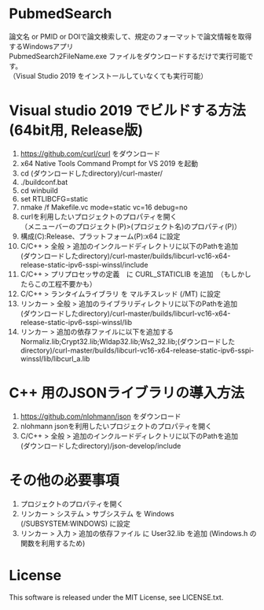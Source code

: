 # PubmedSearch
論文名 or PMID or DOIで論文検索して、規定のフォーマットで論文情報を取得するWindowsアプリ  
PubmedSearch2FileName.exe ファイルをダウンロードするだけで実行可能です。  
（Visual Studio 2019 をインストールしていなくても実行可能）

# Visual studio 2019 でビルドする方法(64bit用, Release版)
1) https://github.com/curl/curl をダウンロード
2) x64 Native Tools Command Prompt for VS 2019 を起動
3) cd (ダウンロードしたdirectory)/curl-master/
4) ./buildconf.bat
5) cd winbuild
6) set RTLIBCFG=static
7) nmake /f Makefile.vc mode=static vc=16 debug=no
8) curlを利用したいプロジェクトのプロパティを開く  
（メニューバーのプロジェクト(P)>(プロジェクト名)のプロパティ(P)）
9) 構成(C):Release、プラットフォーム(P):x64 に設定
10) C/C++ > 全般 > 追加のインクルードディレクトリに以下のPathを追加  
(ダウンロードしたdirectory)/curl-master/builds/libcurl-vc16-x64-release-static-ipv6-sspi-winssl/include
11) C/C++ > プリプロセッサの定義　に CURL_STATICLIB を追加　（もしかしたらこの工程不要かも）
12) C/C++ > ランタイムライブラリ を マルチスレッド (/MT) に設定
13) リンカー > 全般 > 追加のライブラリディレクトリに以下のPathを追加  
(ダウンロードしたdirectory)/curl-master/builds/libcurl-vc16-x64-release-static-ipv6-sspi-winssl/lib
14) リンカー > 追加の依存ファイルに以下を追加する  
Normaliz.lib;Crypt32.lib;Wldap32.lib;Ws2_32.lib;(ダウンロードしたdirectory)/curl-master/builds/libcurl-vc16-x64-release-static-ipv6-sspi-winssl/lib/libcurl_a.lib

# C++ 用のJSONライブラリの導入方法
1) https://github.com/nlohmann/json をダウンロード
2) nlohmann jsonを利用したいプロジェクトのプロパティを開く
3) C/C++ > 全般 > 追加のインクルードディレクトリに以下のPathを追加  
(ダウンロードしたdirectory)/json-develop/include

# その他の必要事項
1) プロジェクトのプロパティを開く
2) リンカー > システム > サブシステム を Windows (/SUBSYSTEM:WINDOWS) に設定
3) リンカー > 入力 > 追加の依存ファイル に User32.lib を追加 (Windows.h の関数を利用するため)

# License
This software is released under the MIT License, see LICENSE.txt.
